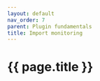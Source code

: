 ```yaml
---
layout: default
nav_order: 7
parent: Plugin fundamentals
title: Import monitoring
---
```


# {{ page.title }}

<!---
Ziele:
- aufzeigen, wie Monitoring der Ausführung des Plugins möglich ist

Inhalt:
- Logging
- Status
- Events
--->
